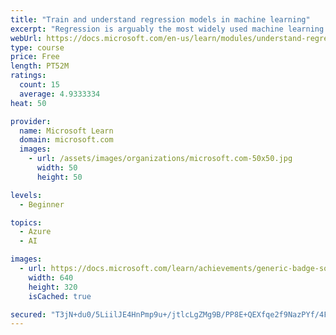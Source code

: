 ```yaml
---
title: "Train and understand regression models in machine learning"
excerpt: "Regression is arguably the most widely used machine learning technique, commonly underlying scientific discoveries, business planning, and stock market analytics. This learning material takes a dive into some common regression analyses, both simple and more complex, and provides some insight on how to assess model performance."
webUrl: https://docs.microsoft.com/en-us/learn/modules/understand-regression-machine-learning/
type: course
price: Free
length: PT52M
ratings:
  count: 15
  average: 4.9333334
heat: 50

provider:
  name: Microsoft Learn
  domain: microsoft.com
  images:
    - url: /assets/images/organizations/microsoft.com-50x50.jpg
      width: 50
      height: 50

levels:
  - Beginner

topics:
  - Azure
  - AI

images:
  - url: https://docs.microsoft.com/learn/achievements/generic-badge-social.png
    width: 640
    height: 320
    isCached: true

secured: "T3jN+du0/5LiilJE4HnPmp9u+/jtlcLgZMg9B/PP8E+QEXfqe2f9NazPYf/4FjbkipRktWjSa+XstZKHMTGQqZ8ad0lpVODog8e6utC/NjghqKAaq3S5gJmvQvf2nuCnsjcgRur+yBRzlT1dQkozJPA2C5WBofE5Y6YlePIgLibvEIPAgByFTGOBLDjHwNmSIVOxDHV2fVcPHax39SE9UZNCb1jH7DvQxwPp2msUvF+OLSs2n/uDe+P0XKQhS4iYVRdtnaNJ46GcMHoGQUp/x+Q/M+euIbg5pUn2kponFqyPGWAgB7TqsIt/dvFqoFkaVHKu/C8oka7vbGvYkVWvak4ZAI9HbC816FwMSC4Y5Mq6Pp9gEk4Rd2yQu3lfChq0o9QrchpunntkdXMlsVUcRsUJPgF7AERCfn3BxxQBwME=;BlZTidlByNmejgkD0gpMgw=="
---
```


